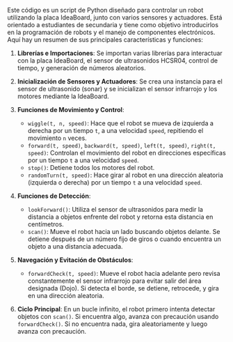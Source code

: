 Este código es un script de Python diseñado para controlar un robot utilizando la placa IdeaBoard, junto con varios sensores y actuadores. Está orientado a estudiantes de secundaria y tiene como objetivo introducirlos en la programación de robots y el manejo de componentes electrónicos. Aquí hay un resumen de sus principales características y funciones:

1. **Librerías e Importaciones**: Se importan varias librerías para interactuar con la placa IdeaBoard, el sensor de ultrasonidos HCSR04, control de tiempo, y generación de números aleatorios.

2. **Inicialización de Sensores y Actuadores**: Se crea una instancia para el sensor de ultrasonido (sonar) y se inicializan el sensor infrarrojo y los motores mediante la IdeaBoard.

3. **Funciones de Movimiento y Control**:
   - `wiggle(t, n, speed)`: Hace que el robot se mueva de izquierda a derecha por un tiempo `t`, a una velocidad `speed`, repitiendo el movimiento `n` veces.
   - `forward(t, speed)`, `backward(t, speed)`, `left(t, speed)`, `right(t, speed)`: Controlan el movimiento del robot en direcciones específicas por un tiempo `t` a una velocidad `speed`.
   - `stop()`: Detiene todos los motores del robot.
   - `randomTurn(t, speed)`: Hace girar al robot en una dirección aleatoria (izquierda o derecha) por un tiempo `t` a una velocidad `speed`.

4. **Funciones de Detección**:
   - `lookForward()`: Utiliza el sensor de ultrasonidos para medir la distancia a objetos enfrente del robot y retorna esta distancia en centímetros.
   - `scan()`: Mueve el robot hacia un lado buscando objetos delante. Se detiene después de un número fijo de giros o cuando encuentra un objeto a una distancia adecuada.

5. **Navegación y Evitación de Obstáculos**:
   - `forwardCheck(t, speed)`: Mueve el robot hacia adelante pero revisa constantemente el sensor infrarrojo para evitar salir del área designada (Dojo). Si detecta el borde, se detiene, retrocede, y gira en una dirección aleatoria.

6. **Ciclo Principal**: En un bucle infinito, el robot primero intenta detectar objetos con `scan()`. Si encuentra algo, avanza con precaución usando `forwardCheck()`. Si no encuentra nada, gira aleatoriamente y luego avanza con precaución.
